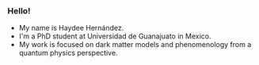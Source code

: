 ### Hello!

- My name is Haydee Hernández.
- I'm a PhD student at Universidad de Guanajuato in Mexico.
- My work is focused on dark matter models and phenomenology from a quantum physics perspective. 
